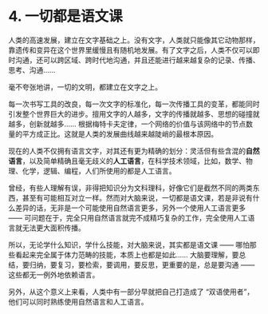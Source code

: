 # 4. 一切都是语文课

人类的高速发展，建立在文字基础之上。没有文字，人类就只能像其它动物那样，靠遗传和变异在这个世界里缓慢且有随机地发展。有了文字之后，人类不仅可以即时沟通，还可以跨区域、跨时代地沟通，并且还能进行越来越复杂的记录、传播、思考、沟通……

毫不夸张地讲，一切的文明，都建立在文字之上。

每一次书写工具的改良，每一次文字的标准化，每一次传播工具的变革，都能同时引发整个世界巨大的进步。擅用文字的人越多，文字的传播就越多、思想的碰撞就越多，创新就越多……  根据梅特卡夫定律，一个网络的价值与该网络中的节点数量的平方成正比。这就是人类的发展曲线越来越陡峭的最根本原因。

现在的人类不仅拥有语言文字，对其还有更为精确的划分：灵活但有些含混的**自然语言**，以及简单精确且毫无歧义的**人工语言**，在科学技术领域，比如，数学、物理、化学，逻辑、编程，人们所使用的都是人工语言。

曾经，有些人理解有误，非得把知识分为文科理科，好像它们是截然不同的两类东西，甚至有可能相互对立一样。然而对大脑来说，一切都是语文课，若是非说有什么差异的话，无非是一个可能使用自然语言更多，另外一个使用人工语言更多 —— 可问题在于，完全只用自然语言就完不成精巧复杂的工作，完全使用人工语言就无法更大面积传播。

所以，无论学什么知识，学什么技能，对大脑来说，其实都是语文课 —— 哪怕那些看起来完全属于体力范畴的技能，本质上也都是如此…… 大脑要理解，要总结，要归纳，要复习，要检索，要调用，要反思，更重要的是，总是要沟通 —— 这些都无一例外地依赖语言。

另外，从这个意义上来看，人类中有一部分早就把自己打造成了 “双语使用者”，他们可以同时熟练使用自然语言和人工语言。